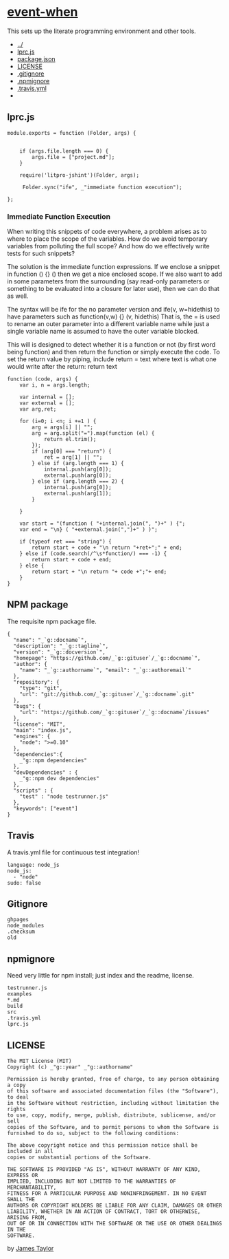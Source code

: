 # [event-when](# "version: 1.7.0; An event library that allows for the blocking of event firing thus dealing with many-to-one event firing")

This sets up the literate programming environment and other tools. 

* [../](# "cd: save")
* [lprc.js](#lprc.js "save:")
* [package.json](#npm-package "save:")
* [LICENSE](#license "save:")
* [.gitignore](#gitignore "save:")
* [.npmignore](#npmignore "save:")
* [.travis.yml](#travis "save:")
* [](# "cd: save")


## lprc.js

    module.exports = function (Folder, args) {


        if (args.file.length === 0) {
            args.file = ["project.md"];
        }

        require('litpro-jshint')(Folder, args);
            
         Folder.sync("ife", _"immediate function execution");

    };
  
### Immediate Function Execution

When writing this snippets of code everywhere, a problem arises as to where to
place the scope of the variables. How do we avoid temporary variables from
polluting the full scope? And how do we effectively write tests for such
snippets?

The solution is the immediate function expressions. If we enclose a snippet in
function () {} () then we get a nice enclosed scope. If we also want to add in
some parameters from the surrounding (say read-only parameters or something to
be evaluated into a closure for later use), then we can do that as well.

The syntax will be ife for the no parameter version and ife(v, w=hidethis) to
have parameters such as function(v,w) {} (v, hidethis) That is, the = is used
to rename an outer parameter into a different variable name while just a
single variable name is assumed to have the outer variable blocked.

This will is designed to detect whether it is a function or not (by first word
being function) and then return the function or simply execute the code. To
set the return value by piping, include return = text where text is what one
would write after the return: return text


    function (code, args) {
        var i, n = args.length;

        var internal = [];
        var external = [];
        var arg,ret; 

        for (i=0; i <n; i +=1 ) {
            arg = args[i] || "";
            arg = arg.split("=").map(function (el) {
                return el.trim();
            });
            if (arg[0] === "return") {
                ret = arg[1] || "";
            } else if (arg.length === 1) {
                internal.push(arg[0]);
                external.push(arg[0]);
            } else if (arg.length === 2) {
                internal.push(arg[0]);
                external.push(arg[1]);
            }

        }

        var start = "(function ( "+internal.join(", ")+" ) {";
        var end = "\n} ( "+external.join(",")+" ) )";

        if (typeof ret === "string") {
            return start + code + "\n return "+ret+";" + end;
        } else if (code.search(/^\s*function/) === -1) {
            return start + code + end;
        } else {
            return start + "\n return "+ code +";"+ end;
        }
    }


## NPM package

The requisite npm package file. 


    {
      "name": "_`g::docname`",
      "description": "_`g::tagline`",
      "version": "_`g::docversion`",
      "homepage": "https://github.com/_`g::gituser`/_`g::docname`",
      "author": {
        "name": "_`g::authorname`", "email": "_`g::authoremail`"
      },
      "repository": {
        "type": "git",
        "url": "git://github.com/_`g::gituser`/_`g::docname`.git"
      },
      "bugs": {
        "url": "https://github.com/_`g::gituser`/_`g::docname`/issues"
      },
      "license": "MIT",
      "main": "index.js",
      "engines": {
        "node": ">=0.10"
      },
      "dependencies":{
        _"g::npm dependencies"
      },
      "devDependencies" : {
        _"g::npm dev dependencies"
      },
      "scripts" : { 
        "test" : "node testrunner.js"
      },
      "keywords": ["event"]
    }

## Travis

A travis.yml file for continuous test integration!

    language: node_js
    node_js:
      - "node"
    sudo: false

## Gitignore


    ghpages
    node_modules
    .checksum
    old

## npmignore

Need very little for npm install; just index and the readme, license. 

    testrunner.js
    examples
    *.md
    build
    src
    .travis.yml
    lprc.js


## LICENSE 

    The MIT License (MIT)
    Copyright (c) _"g::year" _"g::authorname"

    Permission is hereby granted, free of charge, to any person obtaining a copy
    of this software and associated documentation files (the "Software"), to deal
    in the Software without restriction, including without limitation the rights
    to use, copy, modify, merge, publish, distribute, sublicense, and/or sell
    copies of the Software, and to permit persons to whom the Software is
    furnished to do so, subject to the following conditions:

    The above copyright notice and this permission notice shall be included in all
    copies or substantial portions of the Software.

    THE SOFTWARE IS PROVIDED "AS IS", WITHOUT WARRANTY OF ANY KIND, EXPRESS OR
    IMPLIED, INCLUDING BUT NOT LIMITED TO THE WARRANTIES OF MERCHANTABILITY,
    FITNESS FOR A PARTICULAR PURPOSE AND NONINFRINGEMENT. IN NO EVENT SHALL THE
    AUTHORS OR COPYRIGHT HOLDERS BE LIABLE FOR ANY CLAIM, DAMAGES OR OTHER
    LIABILITY, WHETHER IN AN ACTION OF CONTRACT, TORT OR OTHERWISE, ARISING FROM,
    OUT OF OR IN CONNECTION WITH THE SOFTWARE OR THE USE OR OTHER DEALINGS IN THE
    SOFTWARE.


by [James Taylor](https://github.com/jostylr "npminfo: jostylr@gmail.com ; 
    deps: ; 
    dev: litpro 0.13.0, litpro-jshint 0.3.1, tape 4.6.3 ")


